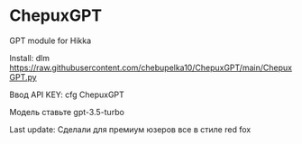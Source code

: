 # ChepuxGPT
GPT module for Hikka

Install: dlm https://raw.githubusercontent.com/chebupelka10/ChepuxGPT/main/ChepuxGPT.py

Ввод API KEY: cfg ChepuxGPT

Модель ставьте gpt-3.5-turbo

Last update: Сделали для премиум юзеров все в стиле red fox
